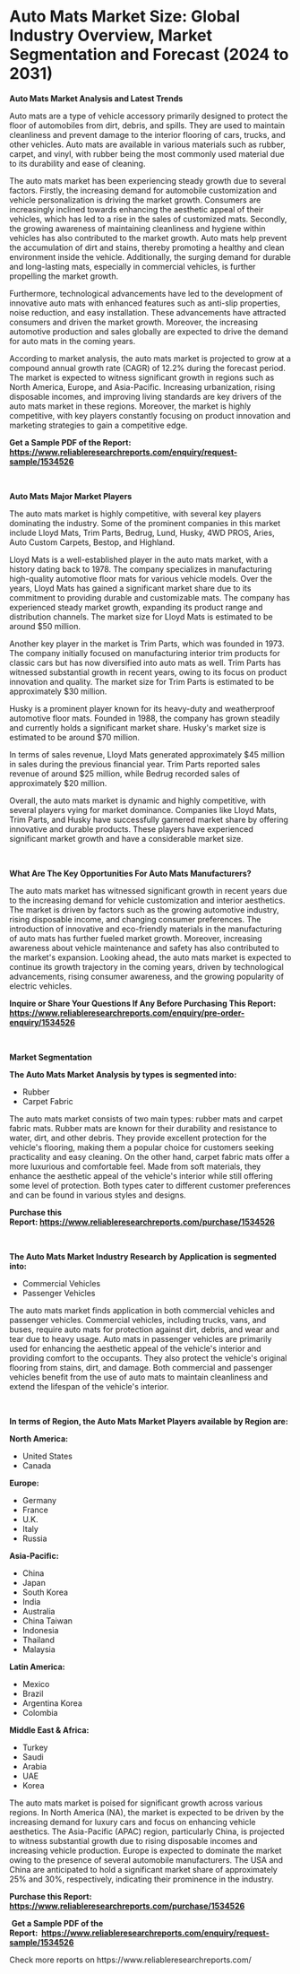 <p><h1>Auto Mats Market Size: Global Industry Overview, Market Segmentation and Forecast (2024 to 2031)</h1></p><p><strong>Auto Mats Market Analysis and Latest Trends</strong></p>
<p><p>Auto mats are a type of vehicle accessory primarily designed to protect the floor of automobiles from dirt, debris, and spills. They are used to maintain cleanliness and prevent damage to the interior flooring of cars, trucks, and other vehicles. Auto mats are available in various materials such as rubber, carpet, and vinyl, with rubber being the most commonly used material due to its durability and ease of cleaning.</p><p>The auto mats market has been experiencing steady growth due to several factors. Firstly, the increasing demand for automobile customization and vehicle personalization is driving the market growth. Consumers are increasingly inclined towards enhancing the aesthetic appeal of their vehicles, which has led to a rise in the sales of customized mats. Secondly, the growing awareness of maintaining cleanliness and hygiene within vehicles has also contributed to the market growth. Auto mats help prevent the accumulation of dirt and stains, thereby promoting a healthy and clean environment inside the vehicle. Additionally, the surging demand for durable and long-lasting mats, especially in commercial vehicles, is further propelling the market growth.</p><p>Furthermore, technological advancements have led to the development of innovative auto mats with enhanced features such as anti-slip properties, noise reduction, and easy installation. These advancements have attracted consumers and driven the market growth. Moreover, the increasing automotive production and sales globally are expected to drive the demand for auto mats in the coming years.</p><p>According to market analysis, the auto mats market is projected to grow at a compound annual growth rate (CAGR) of 12.2% during the forecast period. The market is expected to witness significant growth in regions such as North America, Europe, and Asia-Pacific. Increasing urbanization, rising disposable incomes, and improving living standards are key drivers of the auto mats market in these regions. Moreover, the market is highly competitive, with key players constantly focusing on product innovation and marketing strategies to gain a competitive edge.</p></p>
<p><strong>Get a Sample PDF of the Report:&nbsp; <a href="https://www.reliableresearchreports.com/enquiry/request-sample/1534526">https://www.reliableresearchreports.com/enquiry/request-sample/1534526</a></strong></p>
<p>&nbsp;</p>
<p><strong>Auto Mats Major Market Players</strong></p>
<p><p>The auto mats market is highly competitive, with several key players dominating the industry. Some of the prominent companies in this market include Lloyd Mats, Trim Parts, Bedrug, Lund, Husky, 4WD PROS, Aries, Auto Custom Carpets, Bestop, and Highland.</p><p>Lloyd Mats is a well-established player in the auto mats market, with a history dating back to 1978. The company specializes in manufacturing high-quality automotive floor mats for various vehicle models. Over the years, Lloyd Mats has gained a significant market share due to its commitment to providing durable and customizable mats. The company has experienced steady market growth, expanding its product range and distribution channels. The market size for Lloyd Mats is estimated to be around $50 million.</p><p>Another key player in the market is Trim Parts, which was founded in 1973. The company initially focused on manufacturing interior trim products for classic cars but has now diversified into auto mats as well. Trim Parts has witnessed substantial growth in recent years, owing to its focus on product innovation and quality. The market size for Trim Parts is estimated to be approximately $30 million.</p><p>Husky is a prominent player known for its heavy-duty and weatherproof automotive floor mats. Founded in 1988, the company has grown steadily and currently holds a significant market share. Husky's market size is estimated to be around $70 million.</p><p>In terms of sales revenue, Lloyd Mats generated approximately $45 million in sales during the previous financial year. Trim Parts reported sales revenue of around $25 million, while Bedrug recorded sales of approximately $20 million. </p><p>Overall, the auto mats market is dynamic and highly competitive, with several players vying for market dominance. Companies like Lloyd Mats, Trim Parts, and Husky have successfully garnered market share by offering innovative and durable products. These players have experienced significant market growth and have a considerable market size.</p></p>
<p>&nbsp;</p>
<p><strong>What Are The Key Opportunities For Auto Mats Manufacturers?</strong></p>
<p><p>The auto mats market has witnessed significant growth in recent years due to the increasing demand for vehicle customization and interior aesthetics. The market is driven by factors such as the growing automotive industry, rising disposable income, and changing consumer preferences. The introduction of innovative and eco-friendly materials in the manufacturing of auto mats has further fueled market growth. Moreover, increasing awareness about vehicle maintenance and safety has also contributed to the market's expansion. Looking ahead, the auto mats market is expected to continue its growth trajectory in the coming years, driven by technological advancements, rising consumer awareness, and the growing popularity of electric vehicles.</p></p>
<p><strong>Inquire or Share Your Questions If Any Before Purchasing This Report: <a href="https://www.reliableresearchreports.com/enquiry/pre-order-enquiry/1534526">https://www.reliableresearchreports.com/enquiry/pre-order-enquiry/1534526</a></strong></p>
<p>&nbsp;</p>
<p><strong>Market Segmentation</strong></p>
<p><strong>The Auto Mats Market Analysis by types is segmented into:</strong></p>
<p><ul><li>Rubber</li><li>Carpet Fabric</li></ul></p>
<p><p>The auto mats market consists of two main types: rubber mats and carpet fabric mats. Rubber mats are known for their durability and resistance to water, dirt, and other debris. They provide excellent protection for the vehicle's flooring, making them a popular choice for customers seeking practicality and easy cleaning. On the other hand, carpet fabric mats offer a more luxurious and comfortable feel. Made from soft materials, they enhance the aesthetic appeal of the vehicle's interior while still offering some level of protection. Both types cater to different customer preferences and can be found in various styles and designs.</p></p>
<p><strong>Purchase this Report:&nbsp;<a href="https://www.reliableresearchreports.com/purchase/1534526">https://www.reliableresearchreports.com/purchase/1534526</a></strong></p>
<p>&nbsp;</p>
<p><strong>The Auto Mats Market Industry Research by Application is segmented into:</strong></p>
<p><ul><li>Commercial Vehicles</li><li>Passenger Vehicles</li></ul></p>
<p><p>The auto mats market finds application in both commercial vehicles and passenger vehicles. Commercial vehicles, including trucks, vans, and buses, require auto mats for protection against dirt, debris, and wear and tear due to heavy usage. Auto mats in passenger vehicles are primarily used for enhancing the aesthetic appeal of the vehicle's interior and providing comfort to the occupants. They also protect the vehicle's original flooring from stains, dirt, and damage. Both commercial and passenger vehicles benefit from the use of auto mats to maintain cleanliness and extend the lifespan of the vehicle's interior.</p></p>
<p>&nbsp;</p>
<p><strong>In terms of Region, the Auto Mats Market Players available by Region are:</strong></p>
<p>
    <p> <strong> North America: </strong>
        <ul>
            <li>United States</li>
            <li>Canada</li>
        </ul>
        </p> 
    <p> <strong> Europe: </strong>
        <ul>
            <li>Germany</li>
            <li>France</li>
            <li>U.K.</li>
            <li>Italy</li>
            <li>Russia</li>
        </ul>
        </p> 
    <p> <strong> Asia-Pacific: </strong>
        <ul>
            <li>China</li>
            <li>Japan</li>
            <li>South Korea</li>
            <li>India</li>
            <li>Australia</li>
            <li>China Taiwan</li>
            <li>Indonesia</li>
            <li>Thailand</li>
            <li>Malaysia</li>
        </ul>
        </p> 
    <p> <strong> Latin America: </strong>
        <ul>
            <li>Mexico</li>
            <li>Brazil</li>
            <li>Argentina Korea</li>
            <li>Colombia</li>
        </ul>
        </p> 
    <p> <strong> Middle East & Africa: </strong>
        <ul>
            <li>Turkey</li>
            <li>Saudi</li>
            <li>Arabia</li>
            <li>UAE</li>
            <li>Korea</li>
        </ul>
    </p>
    </p>
<p><p>The auto mats market is poised for significant growth across various regions. In North America (NA), the market is expected to be driven by the increasing demand for luxury cars and focus on enhancing vehicle aesthetics. The Asia-Pacific (APAC) region, particularly China, is projected to witness substantial growth due to rising disposable incomes and increasing vehicle production. Europe is expected to dominate the market owing to the presence of several automobile manufacturers. The USA and China are anticipated to hold a significant market share of approximately 25% and 30%, respectively, indicating their prominence in the industry.</p></p>
<p><strong>Purchase this Report: <a href="https://www.reliableresearchreports.com/purchase/1534526">https://www.reliableresearchreports.com/purchase/1534526</a></strong></p>
<p>&nbsp;<strong>Get a Sample PDF of the Report:&nbsp;&nbsp;<a href="https://www.reliableresearchreports.com/enquiry/request-sample/1534526">https://www.reliableresearchreports.com/enquiry/request-sample/1534526</a></strong></p>
<p><strong></strong></p>
<p>Check more reports on https://www.reliableresearchreports.com/</p>